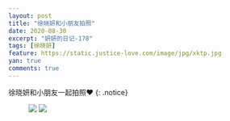 ```yaml
---
layout: post
title: "徐晓妍和小朋友拍照"
date: 2020-08-30
excerpt: "妍妍的日记-178"
tags: [徐晓妍]
feature: https://static.justice-love.com/image/jpg/xktp.jpg
yan: true
comments: true
---
```

徐晓妍和小朋友一起拍照❤️
{: .notice}
<figure>
    <img src="{{ site.staticUrl }}/yanyan/image/jiaoaodexuxiaoyan0.jpg" />
    <img src="{{ site.staticUrl }}/yanyan/image/jiaoaodexuxiaoyan1.jpg" />
</figure>
